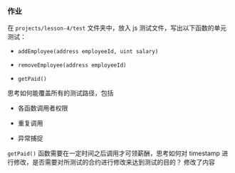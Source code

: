 ### 作业

在 `projects/lesson-4/test` 文件夹中，放入 js 测试文件，写出以下函数的单元测试：

*   `addEmployee(address employeeId, uint salary)`

*   `removeEmployee(address employeeId)`

*   `getPaid()`

思考如何能覆盖所有的测试路径，包括

*   各函数调用者权限

*   重复调用

*   异常捕捉

`getPaid()` 函数需要在一定时间之后调用才可领薪酬，思考如何对 timestamp 进行修改，是否需要对所测试的合约进行修改来达到测试的目的？
修改了内容

